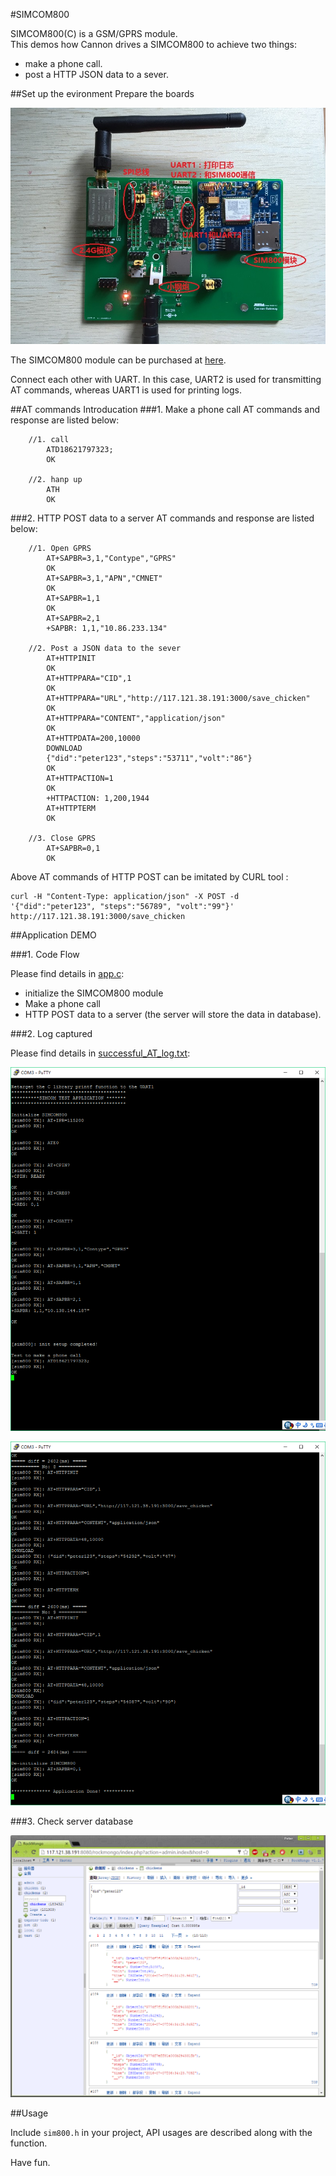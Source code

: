 #SIMCOM800

SIMCOM800(C) is a GSM/GPRS module.  
This demos how Cannon drives a SIMCOM800 to achieve two things:

- make a phone call.
- post a HTTP JSON data to a sever.

##Set up the evironment
Prepare the boards

![](1.jpg)

The SIMCOM800 module can be purchased at [here](https://item.taobao.com/item.htm?spm=a1z09.2.0.0.PF3rCc&id=523182226729&_u=7c7p15c78c2).  

Connect each other with UART. In this case, UART2 is used for transmitting AT commands, whereas UART1 is used for printing logs.

##AT commands Introducation
###1. Make a phone call
AT commands and response are listed below:

```
    //1. call
        ATD18621797323;
        OK

    //2. hanp up
        ATH
        OK
```


###2. HTTP POST data to a server
AT commands and response are listed below:

```
    //1. Open GPRS
        AT+SAPBR=3,1,"Contype","GPRS"
        OK
        AT+SAPBR=3,1,"APN","CMNET"
        OK
        AT+SAPBR=1,1
        OK
        AT+SAPBR=2,1
        +SAPBR: 1,1,"10.86.233.134"

    //2. Post a JSON data to the sever
        AT+HTTPINIT
        OK
        AT+HTTPPARA="CID",1
        OK
        AT+HTTPPARA="URL","http://117.121.38.191:3000/save_chicken"
        OK
        AT+HTTPPARA="CONTENT","application/json"
        OK
        AT+HTTPDATA=200,10000
        DOWNLOAD
        {"did":"peter123","steps":"53711","volt":"86"}
        OK
        AT+HTTPACTION=1
        OK
        +HTTPACTION: 1,200,1944
        AT+HTTPTERM
        OK

    //3. Close GPRS
        AT+SAPBR=0,1
        OK
```



Above AT commands of HTTP POST can be imitated by CURL tool :

```
curl -H "Content-Type: application/json" -X POST -d '{"did":"peter123", "steps":"56789", "volt":"99"}' http://117.121.38.191:3000/save_chicken    
```



##Application DEMO

###1. Code Flow

Please find details in [app.c](app.c):

- initialize the SIMCOM800 module
- Make a phone call
- HTTP POST data to a server (the server will store the data in database).



###2. Log captured

Please find details in [successful_AT_log.txt](successful_AT_log.txt):

![](2.png)

![](3.png)

###3. Check server database

![](4.png)


##Usage

Include `sim800.h` in your project, API usages are described along with the function. 

Have fun.